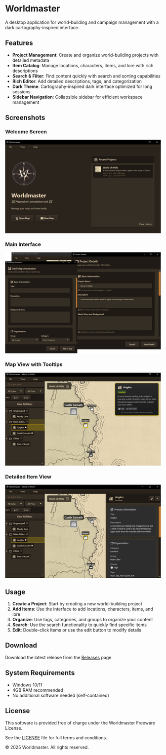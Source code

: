 # Worldmaster

A desktop application for world-building and campaign management with a dark cartography-inspired interface.

## Features

- **Project Management**: Create and organize world-building projects with detailed metadata
- **Item Catalog**: Manage locations, characters, items, and lore with rich descriptions
- **Search & Filter**: Find content quickly with search and sorting capabilities
- **Rich Editor**: Add detailed descriptions, tags, and categorization
- **Dark Theme**: Cartography-inspired dark interface optimized for long sessions
- **Sidebar Navigation**: Collapsible sidebar for efficient workspace management

## Screenshots

### Welcome Screen
![Welcome Screen](readme_screenshots/welcome_screen.png)

### Main Interface
![Interaction Windows](readme_screenshots/interaction_windows.png)

### Map View with Tooltips
![Map View Tooltip](readme_screenshots/map_view_tooltip.png)

### Detailed Item View
![Map View Sidebar Details](readme_screenshots/map_view_sidebar_details.png)

## Usage

1. **Create a Project**: Start by creating a new world-building project
2. **Add Items**: Use the interface to add locations, characters, items, and lore
3. **Organize**: Use tags, categories, and groups to organize your content
4. **Search**: Use the search functionality to quickly find specific items
5. **Edit**: Double-click items or use the edit button to modify details

## Download

Download the latest release from the [Releases](https://github.com/razvanbackpack/worldmaster/releases) page.

## System Requirements

- Windows 10/11
- 4GB RAM recommended
- No additional software needed (self-contained)

## License

This software is provided free of charge under the Worldmaster Freeware License.

See the [LICENSE](LICENSE) file for full terms and conditions.

© 2025 Worldmaster. All rights reserved.

